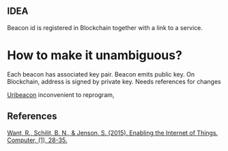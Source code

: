 

## IDEA

Beacon id is registered in Blockchain together with a link to a service.

# How to make it unambiguous?

Each beacon has associated key pair. Beacon emits public key. On Blockchain, address is signed by private key. Needs references for changes


[Uribeacon](http://google.github.io/uribeacon/) inconvenient to reprogram,



## References

[Want, R., Schilit, B. N., & Jenson, S. (2015). Enabling the Internet of Things. Computer, (1), 28-35.](http://web.eecs.umich.edu/~prabal/teaching/resources/eecs582/want15iot.pdf)

